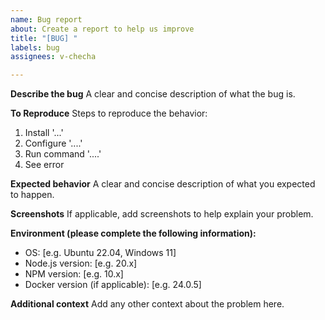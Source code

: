 ```yaml
---
name: Bug report
about: Create a report to help us improve
title: "[BUG] "
labels: bug
assignees: v-checha

---
```


**Describe the bug**
A clear and concise description of what the bug is.

**To Reproduce**
Steps to reproduce the behavior:
1. Install '...'
2. Configure '....'
3. Run command '....'
4. See error

**Expected behavior**
A clear and concise description of what you expected to happen.

**Screenshots**
If applicable, add screenshots to help explain your problem.

**Environment (please complete the following information):**
 - OS: [e.g. Ubuntu 22.04, Windows 11]
 - Node.js version: [e.g. 20.x]
 - NPM version: [e.g. 10.x]
 - Docker version (if applicable): [e.g. 24.0.5]

**Additional context**
Add any other context about the problem here.
